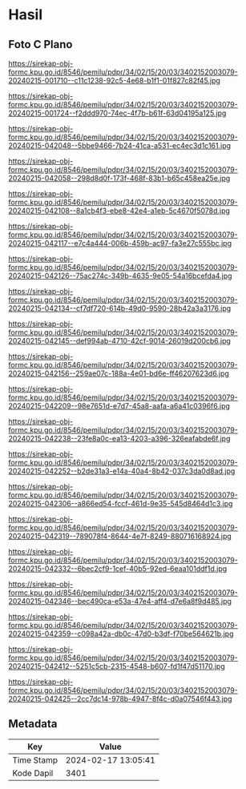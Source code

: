 # Hasil

## Foto C Plano

https://sirekap-obj-formc.kpu.go.id/8546/pemilu/pdpr/34/02/15/20/03/3402152003079-20240215-001710--c11c1238-92c5-4e68-b1f1-01f827c82f45.jpg

https://sirekap-obj-formc.kpu.go.id/8546/pemilu/pdpr/34/02/15/20/03/3402152003079-20240215-001724--f2ddd970-74ec-4f7b-b61f-63d04195a125.jpg

https://sirekap-obj-formc.kpu.go.id/8546/pemilu/pdpr/34/02/15/20/03/3402152003079-20240215-042048--5bbe9466-7b24-41ca-a531-ec4ec3d1c161.jpg

https://sirekap-obj-formc.kpu.go.id/8546/pemilu/pdpr/34/02/15/20/03/3402152003079-20240215-042058--298d8d0f-173f-468f-83b1-b65c458ea25e.jpg

https://sirekap-obj-formc.kpu.go.id/8546/pemilu/pdpr/34/02/15/20/03/3402152003079-20240215-042108--8a1cb4f3-ebe8-42e4-a1eb-5c4670f5078d.jpg

https://sirekap-obj-formc.kpu.go.id/8546/pemilu/pdpr/34/02/15/20/03/3402152003079-20240215-042117--e7c4a444-006b-459b-ac97-fa3e27c555bc.jpg

https://sirekap-obj-formc.kpu.go.id/8546/pemilu/pdpr/34/02/15/20/03/3402152003079-20240215-042126--75ac274c-349b-4635-9e05-54a16bcefda4.jpg

https://sirekap-obj-formc.kpu.go.id/8546/pemilu/pdpr/34/02/15/20/03/3402152003079-20240215-042134--cf7df720-614b-49d0-9590-28b42a3a3176.jpg

https://sirekap-obj-formc.kpu.go.id/8546/pemilu/pdpr/34/02/15/20/03/3402152003079-20240215-042145--def994ab-4710-42cf-9014-26019d200cb6.jpg

https://sirekap-obj-formc.kpu.go.id/8546/pemilu/pdpr/34/02/15/20/03/3402152003079-20240215-042156--259ae07c-188a-4e01-bd6e-ff46207623d6.jpg

https://sirekap-obj-formc.kpu.go.id/8546/pemilu/pdpr/34/02/15/20/03/3402152003079-20240215-042209--98e7651d-e7d7-45a8-aafa-a6a41c0396f6.jpg

https://sirekap-obj-formc.kpu.go.id/8546/pemilu/pdpr/34/02/15/20/03/3402152003079-20240215-042238--23fe8a0c-ea13-4203-a396-326eafabde6f.jpg

https://sirekap-obj-formc.kpu.go.id/8546/pemilu/pdpr/34/02/15/20/03/3402152003079-20240215-042252--b2de31a3-e14a-40a4-8b42-037c3da0d8ad.jpg

https://sirekap-obj-formc.kpu.go.id/8546/pemilu/pdpr/34/02/15/20/03/3402152003079-20240215-042306--a866ed54-fccf-461d-9e35-545d8464d1c3.jpg

https://sirekap-obj-formc.kpu.go.id/8546/pemilu/pdpr/34/02/15/20/03/3402152003079-20240215-042319--789078f4-8644-4e7f-8249-880716168924.jpg

https://sirekap-obj-formc.kpu.go.id/8546/pemilu/pdpr/34/02/15/20/03/3402152003079-20240215-042332--6bec2cf9-1cef-40b5-92ed-6eaa101ddf1d.jpg

https://sirekap-obj-formc.kpu.go.id/8546/pemilu/pdpr/34/02/15/20/03/3402152003079-20240215-042346--bec490ca-e53a-47e4-aff4-d7e6a8f9d485.jpg

https://sirekap-obj-formc.kpu.go.id/8546/pemilu/pdpr/34/02/15/20/03/3402152003079-20240215-042359--c098a42a-db0c-47d0-b3df-f70be564621b.jpg

https://sirekap-obj-formc.kpu.go.id/8546/pemilu/pdpr/34/02/15/20/03/3402152003079-20240215-042412--5251c5cb-2315-4548-b607-fd1f47d51170.jpg

https://sirekap-obj-formc.kpu.go.id/8546/pemilu/pdpr/34/02/15/20/03/3402152003079-20240215-042425--2cc7dc14-978b-4947-8f4c-d0a07546f443.jpg


## Metadata

| Key        | Value               |
| ---------- | ------------------- |
| Time Stamp | 2024-02-17 13:05:41 |
| Kode Dapil | 3401                |



